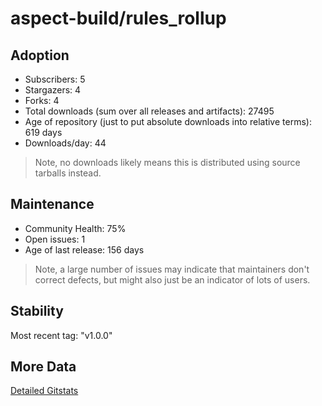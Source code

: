 # aspect-build/rules_rollup

## Adoption

- Subscribers: 5
- Stargazers: 4
- Forks: 4
- Total downloads (sum over all releases and artifacts): 27495
- Age of repository (just to put absolute downloads into relative terms): 619 days
- Downloads/day: 44

> Note, no downloads likely means this is distributed using source tarballs instead.

## Maintenance

- Community Health: 75%
- Open issues: 1
- Age of last release: 156 days

> Note, a large number of issues may indicate that maintainers don't correct defects, but might also
> just be an indicator of lots of users.

## Stability

Most recent tag: "v1.0.0"

## More Data

[Detailed Gitstats](/bazel-catalog/gitstats/aspect-build/rules_rollup)

